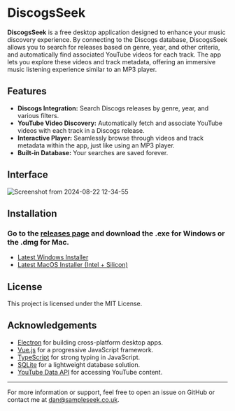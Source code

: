 # DiscogsSeek

**DiscogsSeek** is a free desktop application designed to enhance your music discovery experience. By connecting to the Discogs database, DiscogsSeek allows you to search for releases based on genre, year, and other criteria, and automatically find associated YouTube videos for each track. The app lets you explore these videos and track metadata, offering an immersive music listening experience similar to an MP3 player.

## Features

- **Discogs Integration:** Search Discogs releases by genre, year, and various filters.
- **YouTube Video Discovery:** Automatically fetch and associate YouTube videos with each track in a Discogs release.
- **Interactive Player:** Seamlessly browse through videos and track metadata within the app, just like using an MP3 player.
- **Built-in Database:** Your searches are saved forever.

## Interface

![Screenshot from 2024-08-22 12-34-55](https://github.com/user-attachments/assets/c28108d4-222d-4b91-80e3-13758dd9ca2b)

## Installation

### Go to the [releases page](https://github.com/SampleSeek/DiscogsSeek-releases/releases) and download the .exe for Windows or the .dmg for Mac.

- [Latest Windows Installer](https://www.sampleseek.co.uk/download/discogsseek/win)
- [Latest MacOS Installer (Intel + Silicon)](https://www.sampleseek.co.uk/download/discogsseek/mac)

## License

This project is licensed under the MIT License.

## Acknowledgements

- [Electron](https://www.electronjs.org/) for building cross-platform desktop apps.
- [Vue.js](https://vuejs.org/) for a progressive JavaScript framework.
- [TypeScript](https://www.typescriptlang.org/) for strong typing in JavaScript.
- [SQLite](https://www.sqlite.org/) for a lightweight database solution.
- [YouTube Data API](https://developers.google.com/youtube/v3) for accessing YouTube content.

---

For more information or support, feel free to open an issue on GitHub or contact me at [dan@sampleseek.co.uk](mailto:dan@sampleseek.co.uk).
